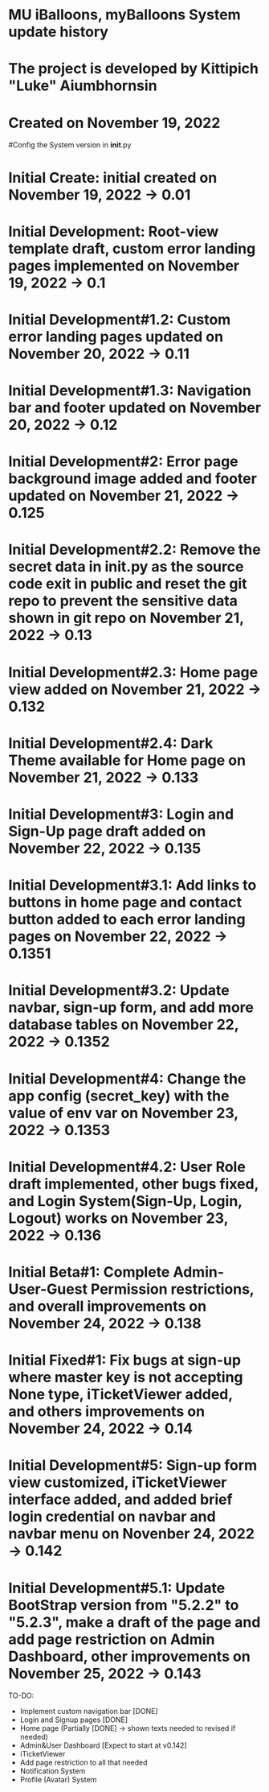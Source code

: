 # MU iBalloons, myBalloons System update history

# The project is developed by Kittipich "Luke" Aiumbhornsin

# Created on November 19, 2022

#Config the System version in **init**.py

# Initial Create: initial created on November 19, 2022 -> 0.01

# Initial Development: Root-view template draft, custom error landing pages implemented on November 19, 2022 -> 0.1

# Initial Development#1.2: Custom error landing pages updated on November 20, 2022 -> 0.11

# Initial Development#1.3: Navigation bar and footer updated on November 20, 2022 -> 0.12

# Initial Development#2: Error page background image added and footer updated on November 21, 2022 -> 0.125

# Initial Development#2.2: Remove the secret data in **init**.py as the source code exit in public and reset the git repo to prevent the sensitive data shown in git repo on November 21, 2022 -> 0.13

# Initial Development#2.3: Home page view added on November 21, 2022 -> 0.132

# Initial Development#2.4: Dark Theme available for Home page on November 21, 2022 -> 0.133

# Initial Development#3: Login and Sign-Up page draft added on November 22, 2022 -> 0.135

# Initial Development#3.1: Add links to buttons in home page and contact button added to each error landing pages on November 22, 2022 -> 0.1351

# Initial Development#3.2: Update navbar, sign-up form, and add more database tables on November 22, 2022 -> 0.1352

# Initial Development#4: Change the app config (secret_key) with the value of env var on November 23, 2022 -> 0.1353

# Initial Development#4.2: User Role draft implemented, other bugs fixed, and Login System(Sign-Up, Login, Logout) works on November 23, 2022 -> 0.136

# Initial Beta#1: Complete Admin-User-Guest Permission restrictions, and overall improvements on November 24, 2022 -> 0.138

# Initial Fixed#1: Fix bugs at sign-up where master key is not accepting None type, iTicketViewer added, and others improvements on November 24, 2022 -> 0.14

# Initial Development#5: Sign-up form view customized, iTicketViewer interface added, and added brief login credential on navbar and navbar menu on Novenber 24, 2022 -> 0.142

# Initial Development#5.1: Update BootStrap version from **"5.2.2"** to **"5.2.3"**, make a draft of the page and add page restriction on Admin Dashboard, other improvements on November 25, 2022 -> 0.143

TO-DO:

- Implement custom navigation bar [DONE]
- Login and Signup pages [DONE]
- Home page (Partially [DONE] -> shown texts needed to revised if needed)
- Admin&User Dashboard [Expect to start at v0.142]
- iTicketViewer
- Add page restriction to all that needed
- Notification System
- Profile (Avatar) System
